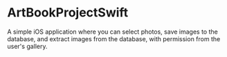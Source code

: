 # ArtBookProjectSwift
A simple iOS application where you can select photos, save images to the database, and extract images from the database, with permission from the user's gallery.
